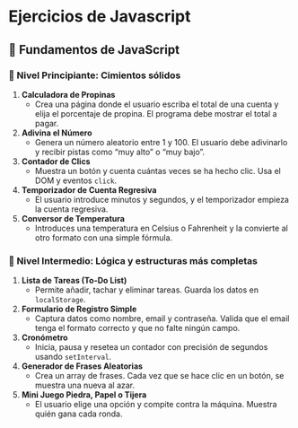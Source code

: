 # Ejercicios de Javascript

## 🧱 Fundamentos de JavaScript

### 🧠 Nivel Principiante: Cimientos sólidos

1. **Calculadora de Propinas**
    - Crea una página donde el usuario escriba el total de una cuenta y elija el porcentaje de propina. El programa debe mostrar el total a pagar.
2. **Adivina el Número**
    - Genera un número aleatorio entre 1 y 100. El usuario debe adivinarlo y recibir pistas como “muy alto” o “muy bajo”.
3. **Contador de Clics**
    - Muestra un botón y cuenta cuántas veces se ha hecho clic. Usa el DOM y eventos `click`.
4. **Temporizador de Cuenta Regresiva**
    - El usuario introduce minutos y segundos, y el temporizador empieza la cuenta regresiva.
5. **Conversor de Temperatura**
    - Introduces una temperatura en Celsius o Fahrenheit y la convierte al otro formato con una simple fórmula.

### 🎯 Nivel Intermedio: Lógica y estructuras más completas

1. **Lista de Tareas (To-Do List)**
    - Permite añadir, tachar y eliminar tareas. Guarda los datos en `localStorage`.
2. **Formulario de Registro Simple**
    - Captura datos como nombre, email y contraseña. Valida que el email tenga el formato correcto y que no falte ningún campo.
3. **Cronómetro**
    - Inicia, pausa y resetea un contador con precisión de segundos usando `setInterval`.
4. **Generador de Frases Aleatorias**
    - Crea un array de frases. Cada vez que se hace clic en un botón, se muestra una nueva al azar.
5. **Mini Juego Piedra, Papel o Tijera**
    - El usuario elige una opción y compite contra la máquina. Muestra quién gana cada ronda.

## 